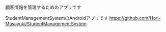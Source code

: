﻿#
顧客情報を管理するためのアプリです

StudentManagementSystemのAndroidアプリです
https://github.com/Hori-Masayuki/StudentManagementSystem